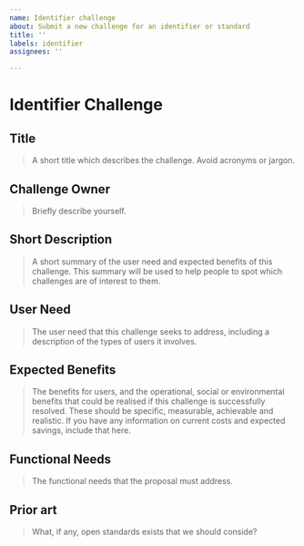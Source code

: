 ```yaml
---
name: Identifier challenge
about: Submit a new challenge for an identifier or standard
title: ''
labels: identifier
assignees: ''

---
```


# Identifier Challenge

## Title
> A short title which describes the challenge. Avoid acronyms or jargon.

## Challenge Owner
> Briefly describe yourself.

## Short Description
> A short summary of the user need and expected benefits of this challenge. This summary will be used to help people to spot which challenges are of interest to them.

## User Need
> The user need that this challenge seeks to address, including a description of the types of users it involves.

## Expected Benefits
> The benefits for users, and the operational, social or environmental benefits that could be realised if this challenge is successfully resolved. These should be specific, measurable, achievable and realistic. If you have any information on current costs and expected savings, include that here.

## Functional Needs
> The functional needs that the proposal must address.

## Prior art

> What, if any, open standards exists that we should conside?

